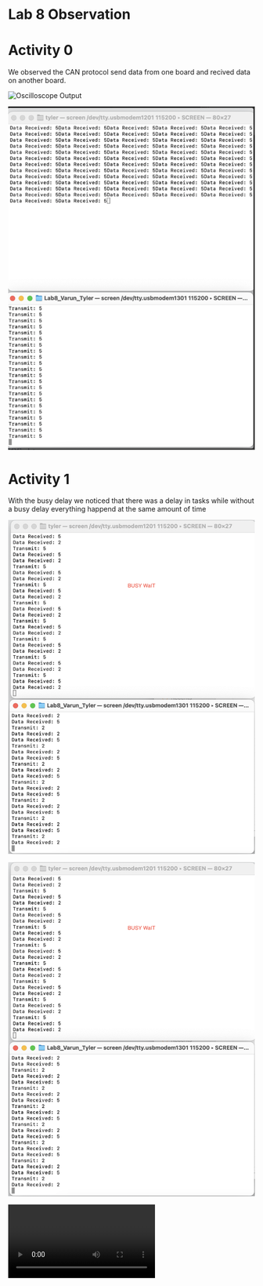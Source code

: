 <h1>Lab 8 Observation</h1>

<h1>Activity 0</h1>
<p>We observed the CAN protocol send data from one board and recived data on another board.</p>

![Oscilloscope Output](https://github.com/uofu-emb/Lab8_Varun_Tyler/blob/dev/Images/Activity0_Oscilloscope.png)

![Serial Monitor Output](https://github.com/uofu-emb/Lab8_Varun_Tyler/blob/dev/Images/Activity0_SerialMonitor.png)


<h1>Activity 1</h1>
<p>With the busy delay we noticed that there was a delay in tasks while without a busy delay everything happend at the 
same amount of time</p>

![Busy Wait Output](https://github.com/uofu-emb/Lab8_Varun_Tyler/blob/dev/Images/Activity1_busyWait0.png)

![Without Busy Wait Output](https://github.com/uofu-emb/Lab8_Varun_Tyler/blob/dev/Images/Activity1_busyWait0.png)

![Video of Oscilloscope](https://github.com/uofu-emb/Lab8_Varun_Tyler/blob/dev/Images/IMG_4345.MOV)


